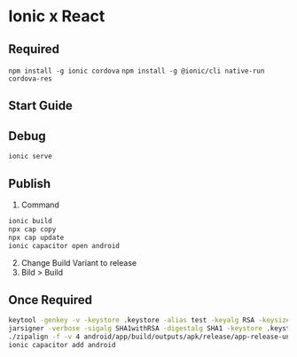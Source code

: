 # Ionic x React

## Required
`npm install -g ionic cordova`
`npm install -g @ionic/cli native-run cordova-res`

## Start Guide

## Debug
`ionic serve`

## Publish
1. Command
```sh
ionic build
npx cap copy
npx cap update
ionic capacitor open android
```
2. Change Build Variant to release
3. Bild > Build


## Once Required
```sh
keytool -genkey -v -keystore .keystore -alias test -keyalg RSA -keysize 2048 -validity 10000
jarsigner -verbose -sigalg SHA1withRSA -digestalg SHA1 -keystore .keystore android/app/build/outputs/apk/release/app-release-unsigned.apk test
./zipalign -f -v 4 android/app/build/outputs/apk/release/app-release-unsigned.apk android/app/build/outputs/apk/release/app-release.apk
ionic capacitor add android
```

